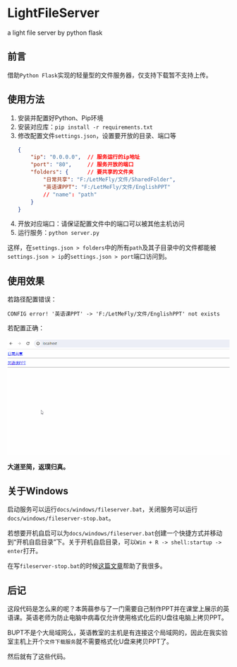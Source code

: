 # LightFileServer

a light file server by python flask

## 前言

借助```Python Flask```实现的轻量型的文件服务器，仅支持下载暂不支持上传。

## 使用方法

1. 安装并配置好Python、Pip环境
2. 安装对应库：```pip install -r requirements.txt```
3. 修改配置文件```settings.json```，设置要开放的目录、端口等
    ```json
    {
        "ip": "0.0.0.0",  // 服务运行的ip地址
        "port": "80",     // 服务开放的端口
        "folders": {      // 要共享的文件夹
            "日常共享": "F:/LetMeFly/文件/SharedFolder",
            "英语课PPT": "F:/LetMeFly/文件/EnglishPPT"
            // "name": "path"
        }
    }
    ```
4. 开放对应端口：请保证配置文件中的端口可以被其他主机访问
5. 运行服务：```python server.py```

这样，在```settings.json > folders```中的所有```path```及其子目录中的文件都能被```settings.json > ip```的```settings.json > port```端口访问到。

## 使用效果

若路径配置错误：

```
CONFIG error! '英语课PPT' -> 'F:/LetMeFly/文件/EnglishPPT' not exists
```

若配置正确：

![demo.gif](docs/img/demo.gif)

**大道至简，返璞归真。**

## 关于Windows

启动服务可以运行```docs/windows/fileserver.bat```，关闭服务可以运行```docs/windows/fileserver-stop.bat```。

若想要开机自启可以为```docs/windows/fileserver.bat```创建一个快捷方式并移动到“开机自启目录”下。关于开机自启目录，可以```Win + R -> shell:startup -> enter```打开。

在写```fileserver-stop.bat```的时候[这篇文章](https://www.jb51.net/article/29323.htm)帮助了我很多。

## 后记

这段代码是怎么来的呢？本蒟蒻参与了一门需要自己制作PPT并在课堂上展示的英语课。英语老师为防止电脑中病毒仅允许使用格式化后的U盘往电脑上拷贝PPT。

BUPT不是个大局域网么，英语教室的主机是有连接这个局域网的，因此在我实验室主机上开个```文件下载服务```就不需要格式化U盘来拷贝PPT了。

然后就有了这些代码。
